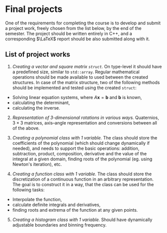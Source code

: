 # Final projects

One of the requirements for completing the course is to develop and submit a project work, freely chosen from the list below, by the end of the semester. The project should be written entirely in C++, and a corresponding $\LaTeX$ report should be also submitted along with it.

## List of project works
1. *Creating a vector and square matrix `struct`.* On type-level it should have a predefined size, similar to `std::array`. Regular mathematical operations should be made available to used between the created structures. In case of the matrix structure, two of the following methods should be implemented and tested using the created `struct`:
  - Solving linear equation systems, where $A \boldsymbol{x} = \boldsymbol{b}$ and $\boldsymbol{b}$ is known,
  - calculating the determinant,
  - calculating the inverse.

2. *Representation of $3$-dimensional rotations in various ways.* Quaternios, $3 \times 3$ matrices, axis–angle representation and conversions between all of the above.

3. *Creating a polynomial class with $1$ variable.* The class should store the coefficients of the polynomial (which should change dynamically if needed), and needs to support the basic operations: addition, subtraction, product, composition, derivative and the value of the integral at a given domain, finding roots of the polynomial (eg. using Newton's iteration), etc.

4. *Creating a function class with $1$ variable.* The class should store the discretization of a continuous function in an arbitrary representation. The goal is to construct it in a way, that the class can be used for the following tasks:
  - Interpolate the function,
  - calculate definite integrals and derivatives,
  - finding roots and extrema of the function
at any given points.

5. *Creating a histogram class with $1$ variable.* Should have dynamically adjustable boundaries and binning frequency.
